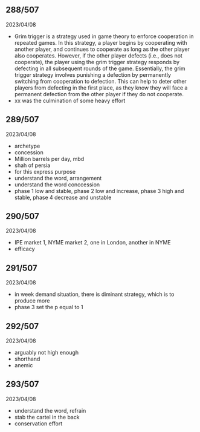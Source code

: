 ## 288/507

2023/04/08

- Grim trigger is a strategy used in game theory to enforce cooperation in repeated games. In this strategy, a player begins by cooperating with another player, and continues to cooperate as long as the other player also cooperates. However, if the other player defects (i.e., does not cooperate), the player using the grim trigger strategy responds by defecting in all subsequent rounds of the game. Essentially, the grim trigger strategy involves punishing a defection by permanently switching from cooperation to defection. This can help to deter other players from defecting in the first place, as they know they will face a permanent defection from the other player if they do not cooperate.
- xx was the culmination of some heavy effort

## 289/507

2023/04/08

- archetype
- concession
- Million barrels per day, mbd
- shah of persia
- for this express purpose
- understand the word, arrangement
- understand the word conccession
- phase 1 low and stable, phase 2 low and increase, phase 3 high and stable, phase 4 decrease and unstable

## 290/507

2023/04/08

- IPE market 1, NYME market 2, one in London, another in NYME
- efficacy


## 291/507

2023/04/08

- in week demand situation, there is diminant strategy, which is to produce more
- phase 3 set the p equal to 1

## 292/507

2023/04/08

- arguably not high enough
- shorthand
- anemic

## 293/507

2023/04/08

- understand the word, refrain
- stab the cartel in the back
- conservation effort
